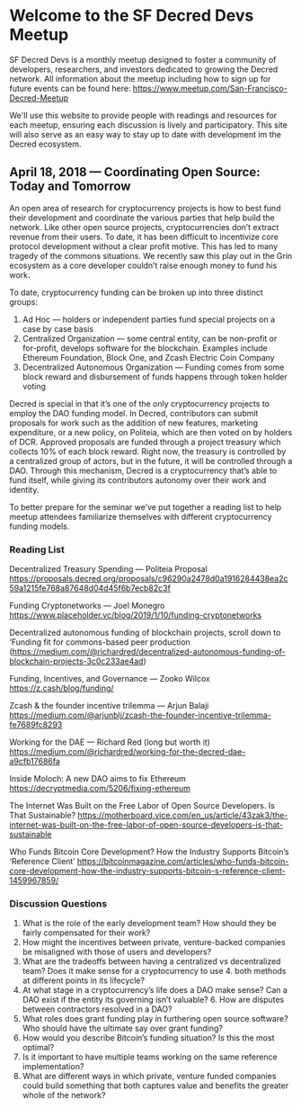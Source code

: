 # Welcome to the SF Decred Devs Meetup

SF Decred Devs is a monthly meetup designed to foster a community of developers, researchers, and investors dedicated to growing the Decred network. All information about the meetup including how to sign up for future events can be found here: https://www.meetup.com/San-Francisco-Decred-Meetup  

We'll use this website to provide people with readings and resources for each meetup, ensuring each discussion is lively and participatory. This site will also serve as an easy way to stay up to date with development im the Decred ecosystem.

## April 18, 2018 — Coordinating Open Source: Today and Tomorrow

An open area of research for cryptocurrency projects is how to best fund their development and coordinate the various parties that help build the network. Like other open source projects, cryptocurrencies don’t extract revenue from their users. To date, it has been difficult to incentivize core protocol development without a clear profit motive. This has led to many tragedy of the commons situations. We recently saw this play out in the Grin ecosystem as a core developer couldn’t raise enough money to fund his work.

To date, cryptocurrency funding can be broken up into three distinct groups:
1. Ad Hoc — holders or independent parties fund special projects on a case by case basis
2. Centralized Organization — some central entity, can be non-profit or for-profit, develops software for the blockchain. Examples include Ethereum Foundation, Block One, and Zcash Electric Coin Company
3. Decentralized Autonomous Organization — Funding comes from some block reward and disbursement of funds happens through token holder voting

Decred is special in that it’s one of the only cryptocurrency projects to employ the DAO funding model. In Decred, contributors can submit proposals for work such as the addition of new features, marketing expenditure, or a new policy, on Politeia, which are then voted on by holders of DCR. Approved proposals are funded through a project treasury which collects 10% of each block reward. Right now, the treasury is controlled by a centralized group of actors, but in the future, it will be controlled through a DAO. Through this mechanism, Decred is a cryptocurrency that’s able to fund itself, while giving its contributors autonomy over their work and identity. 

To better prepare for the seminar we’ve put together a reading list to help meetup attendees familiarize themselves with different cryptocurrency funding models.

### Reading List

Decentralized Treasury Spending — Politeia Proposal https://proposals.decred.org/proposals/c96290a2478d0a1916284438ea2c59a1215fe768a87648d04d45f6b7ecb82c3f

Funding Cryptonetworks — Joel Monegro
https://www.placeholder.vc/blog/2019/1/10/funding-cryptonetworks

Decentralized autonomous funding of blockchain projects, scroll down to ‘Funding fit for commons-based peer production
(https://medium.com/@richardred/decentralized-autonomous-funding-of-blockchain-projects-3c0c233ae4ad)

Funding, Incentives, and Governance — Zooko Wilcox
https://z.cash/blog/funding/

Zcash & the founder incentive trilemma — Arjun Balaji
https://medium.com/@arjunblj/zcash-the-founder-incentive-trilemma-fe7689fc8293

Working for the DAE — Richard Red (long but worth it)
https://medium.com/@richardred/working-for-the-decred-dae-a9cfb17686fa

Inside Moloch: A new DAO aims to fix Ethereum
https://decryptmedia.com/5206/fixing-ethereum

The Internet Was Built on the Free Labor of Open Source Developers. Is That Sustainable?
https://motherboard.vice.com/en_us/article/43zak3/the-internet-was-built-on-the-free-labor-of-open-source-developers-is-that-sustainable

Who Funds Bitcoin Core Development? How the Industry Supports Bitcoin’s ‘Reference Client’
https://bitcoinmagazine.com/articles/who-funds-bitcoin-core-development-how-the-industry-supports-bitcoin-s-reference-client-1459967859/

### Discussion Questions

1. What is the role of the early development team? How should they be fairly compensated for their work? 
2. How might the incentives between private, venture-backed companies be misaligned with those of users and developers?
3. What are the tradeoffs between having a centralized vs decentralized team? Does it make sense for a cryptocurrency to use 4. both methods at different points in its lifecycle?
5. At what stage in a cryptocurrency’s life does a DAO make sense? Can a DAO exist if the entity its governing isn’t valuable? 6. How are disputes between contractors resolved in a DAO?
7. What roles does grant funding play in furthering open source software? Who should have the ultimate say over grant funding?
8. How would you describe Bitcoin’s funding situation? Is this the most optimal?
9. Is it important to have multiple teams working on the same reference implementation?
10. What are different ways in which private, venture funded companies could build something that both captures value and benefits the greater whole of the network?


